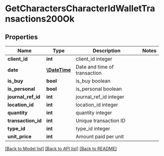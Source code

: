 # GetCharactersCharacterIdWalletTransactions200Ok

## Properties
Name | Type | Description | Notes
------------ | ------------- | ------------- | -------------
**client_id** | **int** | client_id integer | 
**date** | [**\DateTime**](\DateTime.md) | Date and time of transaction | 
**is_buy** | **bool** | is_buy boolean | 
**is_personal** | **bool** | is_personal boolean | 
**journal_ref_id** | **int** | journal_ref_id integer | 
**location_id** | **int** | location_id integer | 
**quantity** | **int** | quantity integer | 
**transaction_id** | **int** | Unique transaction ID | 
**type_id** | **int** | type_id integer | 
**unit_price** | **int** | Amount paid per unit | 

[[Back to Model list]](../README.md#documentation-for-models) [[Back to API list]](../README.md#documentation-for-api-endpoints) [[Back to README]](../README.md)


